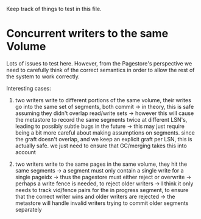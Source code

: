 Keep track of things to test in this file.

# Concurrent writers to the same Volume

Lots of issues to test here. However, from the Pagestore's perspective we need to carefully think of the correct semantics in order to allow the rest of the system to work correctly.

Interesting cases:

1. two writers write to different portions of the same volume, their writes go into the same set of segments, both commit
   -> in theory, this is safe assuming they didn't overlap read/write sets
   -> however this will cause the metastore to record the same segments twice at different LSN's, leading to possibly subtle bugs in the future
   -> this may just require being a bit more careful about making assumptions on segments. since the graft doesn't overlap, and we keep an explicit graft per LSN, this is actually safe. we just need to ensure that GC/merging takes this into account

2. two writers write to the same pages in the same volume, they hit the same segments
   -> a segment must only contain a single write for a single pageidx
   -> thus the pagestore must either reject or overwrite
   -> perhaps a write fence is needed, to reject older writers
   -> I think it only needs to track vid/fence pairs for the in progress segment, to ensure that the correct writer wins and older writers are rejected
   -> the metastore will handle invalid writers trying to commit older segments separately
